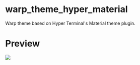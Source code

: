 # warp_theme_hyper_material
Warp theme based on Hyper Terminal's Material theme plugin.

# Preview
<image src = 'preview.png'>